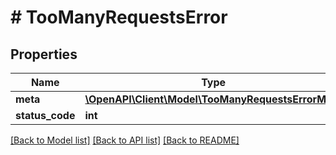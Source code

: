 # # TooManyRequestsError

## Properties

Name | Type | Description | Notes
------------ | ------------- | ------------- | -------------
**meta** | [**\OpenAPI\Client\Model\TooManyRequestsErrorMeta**](TooManyRequestsErrorMeta.md) |  |
**status_code** | **int** |  |

[[Back to Model list]](../../README.md#models) [[Back to API list]](../../README.md#endpoints) [[Back to README]](../../README.md)
